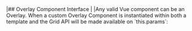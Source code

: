 <framework-specific-section frameworks="vue">
|## Overlay Component Interface
|
|Any valid Vue component can be an Overlay. When a custom Overlay Component is instantiated within both a template and the Grid API will be made available on `this.params`:
</framework-specific-section>